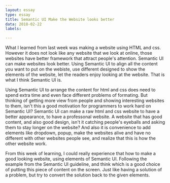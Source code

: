 ```yaml
---
layout: essay
type: essay
title: Semantic UI Make the Website looks better
data: 2018-02-22
labels:

---
```


What I learned from last week was making a website using HTML and css. However it does not look like any website that we look at online, those websites have better framework that attract people's attention. Semantic UI can make websites look better. Using Semantic UI to align all the content you want to put on the webiste, use different designed to show the elements of the website, let the readers enjoy looking at the website. That is what I think Semantic UI is. 



Using Semantic UI to arrange the content for html and css does need to spend extra time and even face different problems of formating. But thinking of getting more view from people and showing interesting websites to them, isn't this a good motivation for programmers to work hard on Semantic UI? Semantic UI can make a raw html and css website to have a better appearance, to have a professonal website. A website that has good content, and also good design, isn't it catching people's eyeballs and asking them to stay longer on the website? And also it is convenience to add elements like dropdown, popup, make the websites alive and have no different with other websites people see, and realize that this is how the other website work. 






From this week of learning, I could really experience that how to make a good looking website, using elements of Semantic UI. Following the example from the Semantic UI guideline, and think which is a good choice of putting this piece of content on the screen. Just like having a solution of a problem, but try to convert the solution back to the given elements.

 
